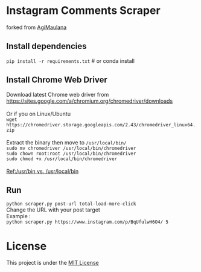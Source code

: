 # Instagram Comments Scraper
forked from [AgiMaulana](https://github.com/AgiMaulana/Instagram-Comments-Scraper)

## Install dependencies
`pip install -r requirements.txt`   # or conda install

## Install Chrome Web Driver
Download latest Chrome web driver from https://sites.google.com/a/chromium.org/chromedriver/downloads <br /> <br />
Or if you on Linux/Ubuntu <br />
`wget https://chromedriver.storage.googleapis.com/2.43/chromedriver_linux64.zip` <br /> <br />
Extract the binary then move to `/usr/local/bin/` <br />
`sudo mv chromedriver /usr/local/bin/chromedriver` <br />
`sudo chown root:root /usr/local/bin/chromedriver` <br />
`sudo chmod +x /usr/local/bin/chromedriver` <br /> <br />
[Ref:/usr/bin vs. /usr/local/bin](https://stackoverflow.com/questions/32659348/operation-not-permitted-when-on-root-el-capitan-rootless-disabled)

## Run
`python scraper.py post-url total-load-more-click` <br />
Change the URL with your post target <br />
Example : <br />
`python scraper.py https://www.instagram.com/p/BqUfulwH6O4/ 5`

# License
This project is under the [MIT License](https://github.com/AgiMaulana/instagram-comments-scraper/blob/master/LICENSE.md)
